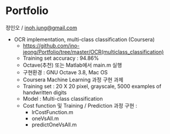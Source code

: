 Portfolio
=

정인오 / inoh.jung@gmail.com

- OCR implementation, multi-class classification (Coursera)
    - https://github.com/ino-jeong/Portfolio/tree/master/OCR(multiclass_classification)
    - Training set accuracy : 94.86%
    - Octave(추천) 또는 Matlab에서 main.m 실행
    - 구현환경 : GNU Octave 3.8, Mac OS
    - Coursera Machine Learning 과정 구현 과제
    - Training set : 20 X 20 pixel, grayscale, 5000 examples of handwritten digits
    - Model : Multi-class classification
    - Cost function 및 Training / Prediction 과정 구현 :
        + lrCostFunction.m
        + oneVsAll.m
        + predictOneVsAll.m

